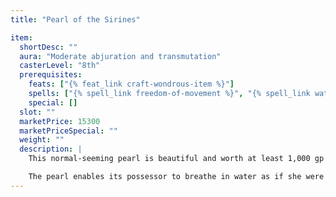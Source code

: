 ```yaml
---
title: "Pearl of the Sirines"

item:
  shortDesc: ""
  aura: "Moderate abjuration and transmutation"
  casterLevel: "8th"
  prerequisites:
    feats: ["{% feat_link craft-wondrous-item %}"]
    spells: ["{% spell_link freedom-of-movement %}", "{% spell_link water-breathing %}"]
    special: []
  slot: ""
  marketPrice: 15300
  marketPriceSpecial: ""
  weight: ""
  description: |
    This normal-seeming pearl is beautiful and worth at least 1,000 gp on that basis alone. If it is clasped firmly in hand or held to the breast while the possessor attempts actions related to the pearl's powers, she understands and is able to employ the item.

    The pearl enables its possessor to breathe in water as if she were in clean, fresh air. Her swim speed is 60 feet, and she can cast spells and act underwater without hindrance.
---
```


